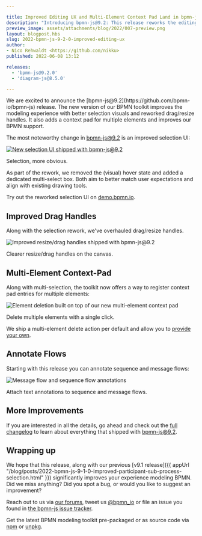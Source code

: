 ```yaml
---

title: Improved Editing UX and Multi-Element Context Pad Land in bpmn-js
description: "Introducing bpmn-js@9.2: This release reworks the editing experience, improving selection and drag/resize handles. It also adds a multi-element context pad and improves BPMN support."
preview_image: assets/attachments/blog/2022/007-preview.png
layout: blogpost.hbs
slug: 2022-bpmn-js-9-2-0-improved-editing-ux
author:
- Nico Rehwaldt <https://github.com/nikku>
published: 2022-06-08 13:12

releases:
  - 'bpmn-js@9.2.0'
  - 'diagram-js@8.5.0'

---
```


<p class="introduction">
  We are excited to announce the [bpmn-js@9.2](https://github.com/bpmn-io/bpmn-js) release. The new version of our BPMN toolkit improves the modeling experience with better selection visuals and reworked drag/resize handles. It also adds a context pad for multiple elements and improves our BPMN support.
</p>

<!-- continue -->

The most noteworthy change in [bpmn-js@9.2](https://github.com/bpmn-io/bpmn-js/blob/develop/CHANGELOG.md#920) is an improved selection UI:

<div class="figure full-size">
  <a href="https://demo.bpmn.io/s/start">
    <img src="{{ assets }}/attachments/blog/2022/007-selection.gif" alt="New selection UI shipped with bpmn-js@9.2">
  </a>

  <p class="caption">
    Selection, more obvious.
  </p>
</div>

As part of the rework, we removed the (visual) hover state and added a dedicated multi-select
box. Both aim to better match user expectations and align with existing drawing tools.

Try out the reworked selection UI on [demo.bpmn.io](https://demo.bpmn.io/s/start).


## Improved Drag Handles

Along with the selection rework, we've overhauled drag/resize handles.

<div class="figure">
  <img src="{{ assets }}/attachments/blog/2022/007-drag-handles.gif" alt="Improved resize/drag handles shipped with bpmn-js@9.2">

  <p class="caption">
    Clearer resize/drag handles on the canvas.
  </p>
</div>


## Multi-Element Context-Pad

Along with multi-selection, the toolkit now offers a way to register context pad entries for multiple elements:

<div class="figure">
  <img src="{{ assets }}/attachments/blog/2022/007-deletion.gif" alt="Element deletion built on top of our new multi-element context pad">

  <p class="caption">
    Delete multiple elements with a single click.
  </p>
</div>

We ship a multi-element delete action per default and allow you to [provide your own](https://github.com/bpmn-io/bpmn-js/pull/1525).


## Annotate Flows

Starting with this release you can annotate sequence and message flows:

<div class="figure">
  <img src="{{ assets }}/attachments/blog/2022/007-annotations.png" alt="Message flow and sequence flow annotations">

  <p class="caption">
    Attach text annotations to sequence and message flows.
  </p>
</div>


## More Improvements

If you are interested in all the details, go ahead and check out the [full changelog](https://github.com/bpmn-io/bpmn-js/blob/develop/CHANGELOG.md#920) to learn about everything that shipped with bpmn-js@9.2.


## Wrapping up

We hope that this release, along with our previous [v9.1 release]({{ appUrl "/blog/posts/2022-bpmn-js-9-1-0-improved-participant-sub-process-selection.html" }}) significantly improves your experience modeling BPMN. Did we miss anything? Did you spot a bug, or would you like to suggest an improvement?

Reach out to us via [our forums](https://forum.bpmn.io/), tweet us [@bpmn_io](https://twitter.com/bpmn_io) or file an issue you found in [the bpmn-js issue tracker](https://github.com/bpmn-io/bpmn-js/issues).

Get the latest BPMN modeling toolkit pre-packaged or as source code via [npm](https://www.npmjs.com/package/bpmn-js) or [unpkg](https://unpkg.com/bpmn-js/).
